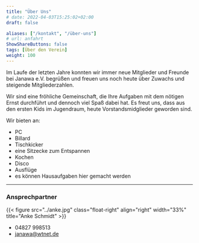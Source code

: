 ```yaml
---
title: "Über Uns"
# date: 2022-04-03T15:25:02+02:00
draft: false

aliases: ["/kontakt", "/über-uns"]
# url: anfahrt
ShowShareButtons: false
tags: [Über den Verein]
weight: 100
---
```


Im Laufe der letzten Jahre konnten wir immer neue Mitglieder und Freunde bei Janawa e.V. begrüßen und freuen uns noch heute über Zuwachs und steigende
Mitgliederzahlen.

Wir sind eine fröhliche Gemeinschaft, die Ihre Aufgaben mit dem nötigen Ernst durchführt und dennoch viel Spaß dabei hat. Es freut uns, dass aus den ersten Kids im Jugendraum, heute Vorstandsmidglieder geworden sind.

Wir bieten an:

- PC
- Billard
- Tischkicker
- eine Sitzecke zum Entspannen
- Kochen
- Disco
- Ausflüge
- es können Hausaufgaben hier gemacht werden

---

### Ansprechpartner

{{< figure src="../anke.jpg" class="float-right" align="right" width="33%" title="Anke Schmidt" >}}

- 04827 998513
- <janawa@wtnet.de>
